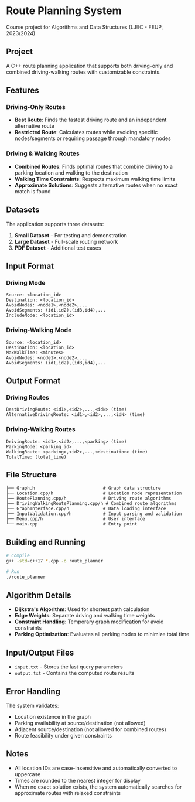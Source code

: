# Route Planning System

Course project for Algorithms and Data Structures (L.EIC - FEUP, 2023/2024)

## Project

A C++ route planning application that supports both driving-only and combined driving-walking routes with customizable constraints.

## Features

### Driving-Only Routes
- **Best Route**: Finds the fastest driving route and an independent alternative route
- **Restricted Route**: Calculates routes while avoiding specific nodes/segments or requiring passage through mandatory nodes

### Driving & Walking Routes
- **Combined Routes**: Finds optimal routes that combine driving to a parking location and walking to the destination
- **Walking Time Constraints**: Respects maximum walking time limits
- **Approximate Solutions**: Suggests alternative routes when no exact match is found

## Datasets

The application supports three datasets:
1. **Small Dataset** - For testing and demonstration
2. **Large Dataset** - Full-scale routing network
3. **PDF Dataset** - Additional test cases

## Input Format

### Driving Mode
```
Source: <location_id>
Destination: <location_id>
AvoidNodes: <node1>,<node2>,...
AvoidSegments: (id1,id2),(id3,id4),...
IncludeNode: <location_id>
```

### Driving-Walking Mode
```
Source: <location_id>
Destination: <location_id>
MaxWalkTime: <minutes>
AvoidNodes: <node1>,<node2>,...
AvoidSegments: (id1,id2),(id3,id4),...
```

## Output Format

### Driving Routes
```
BestDrivingRoute: <id1>,<id2>,...,<idN> (time)
AlternativeDrivingRoute: <id1>,<id2>,...,<idN> (time)
```

### Driving-Walking Routes
```
DrivingRoute: <id1>,<id2>,...,<parking> (time)
ParkingNode: <parking_id>
WalkingRoute: <parking>,<id2>,...,<destination> (time)
TotalTime: (total_time)
```

## File Structure
```
├── Graph.h                          # Graph data structure
├── Location.cpp/h                   # Location node representation
├── RoutePlanning.cpp/h              # Driving route algorithms
├── DrivingWalkingRoutePlanning.cpp/h # Combined route algorithms
├── GraphInterface.cpp/h             # Data loading interface
├── InputValidation.cpp/h            # Input parsing and validation
├── Menu.cpp/h                       # User interface
└── main.cpp                         # Entry point
```

## Building and Running
```bash
# Compile
g++ -std=c++17 *.cpp -o route_planner

# Run
./route_planner
```

## Algorithm Details

- **Dijkstra's Algorithm**: Used for shortest path calculation
- **Edge Weights**: Separate driving and walking time weights
- **Constraint Handling**: Temporary graph modification for avoid constraints
- **Parking Optimization**: Evaluates all parking nodes to minimize total time

## Input/Output Files

- `input.txt` - Stores the last query parameters
- `output.txt` - Contains the computed route results

## Error Handling

The system validates:
- Location existence in the graph
- Parking availability at source/destination (not allowed)
- Adjacent source/destination (not allowed for combined routes)
- Route feasibility under given constraints

## Notes

- All location IDs are case-insensitive and automatically converted to uppercase
- Times are rounded to the nearest integer for display
- When no exact solution exists, the system automatically searches for approximate routes with relaxed constraints
